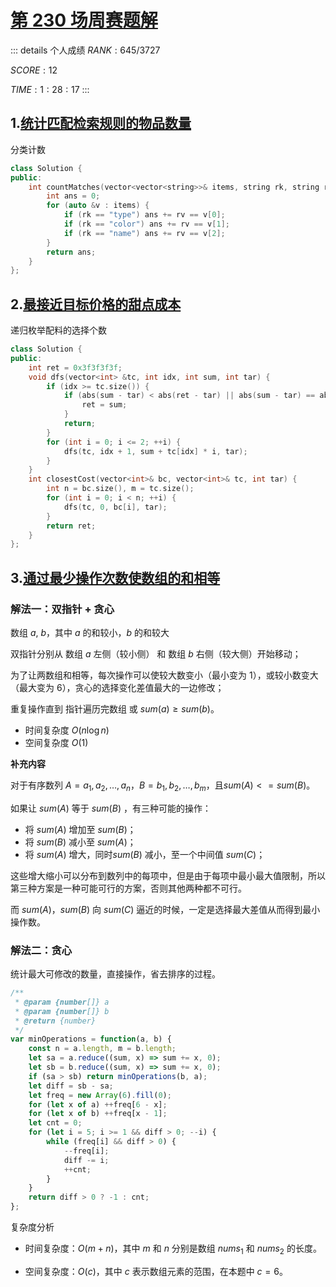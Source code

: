 # [第 230 场周赛题解](https://leetcode-cn.com/contest/weekly-contest-230/)

::: details 个人成绩
$RANK: 645 / 3727$

$SCORE: 12$

$TIME: 1:28:17$
:::

## 1.[统计匹配检索规则的物品数量](https://leetcode-cn.com/problems/merge-strings-alternately/)

分类计数

```cpp
class Solution {
public:
    int countMatches(vector<vector<string>>& items, string rk, string rv) {
        int ans = 0;
        for (auto &v : items) {
            if (rk == "type") ans += rv == v[0];
            if (rk == "color") ans += rv == v[1];
            if (rk == "name") ans += rv == v[2];
        }
        return ans;
    }
};
```

## 2.[最接近目标价格的甜点成本](https://leetcode-cn.com/problems/closest-dessert-cost/)

递归枚举配料的选择个数

```cpp
class Solution {
public:
    int ret = 0x3f3f3f3f;
    void dfs(vector<int> &tc, int idx, int sum, int tar) {
        if (idx >= tc.size()) {
            if (abs(sum - tar) < abs(ret - tar) || abs(sum - tar) == abs(ret - tar) && sum < ret) {
                ret = sum;
            }
            return;
        }
        for (int i = 0; i <= 2; ++i) {
            dfs(tc, idx + 1, sum + tc[idx] * i, tar);
        }
    }
    int closestCost(vector<int>& bc, vector<int>& tc, int tar) {
        int n = bc.size(), m = tc.size();
        for (int i = 0; i < n; ++i) {
            dfs(tc, 0, bc[i], tar);
        }
        return ret;
    }
};
```

## 3.[通过最少操作次数使数组的和相等](https://leetcode-cn.com/problems/equal-sum-arrays-with-minimum-number-of-operations/)

### 解法一：双指针 + 贪心

数组 $a$, $b$，其中 $a$ 的和较小，$b$ 的和较大

双指针分别从 数组 $a$ 左侧（较小侧） 和 数组 $b$ 右侧（较大侧）开始移动；

为了让两数组和相等，每次操作可以使较大数变小（最小变为 $1$），或较小数变大（最大变为 $6$），贪心的选择变化差值最大的一边修改；

重复操作直到 指针遍历完数组 或 $sum(a)≥sum(b)$。

<CodeSwitcher :languages="{cpp:'C++',js:'JavaScript'}">
<template v-slot:cpp>

```cpp
class Solution {
public:
    int minOperations(vector<int>& a, vector<int>& b) {
        sort(a.begin(), a.end());
        sort(b.begin(), b.end());
        int sa = accumulate(a.begin(), a.end(), 0);
        int sb = accumulate(b.begin(), b.end(), 0);
        if (sa > sb) return minOperations(b, a);
        int i = 0, j = b.size() - 1;
        int cnt = 0;
        while (i < a.size() && 0 <= j && sa < sb) {
            if (6 - a[i] > b[j] - 1) { // 选择变化差值最大的一边
                sa += 6 - a[i++];
            } else sb -= b[j--] - 1;
            ++cnt;
        }
        while (i < a.size() && sa < sb) {
            sa += 6 - a[i++];
            ++cnt;
        }
        while (0 <= j && sa < sb) {
            sb -= b[j--] - 1;
            ++cnt;
        }
        return sa >= sb ? cnt : -1;
    }
};
```
</template>
<template v-slot:js>

```js
/**
 * @param {number[]} a
 * @param {number[]} b
 * @return {number}
 */
var minOperations = function(a, b) {
    const n = a.length, m = b.length;
    a.sort((x, y) => x - y);
    b.sort((x, y) => x - y);
    let sa = a.reduce((sum, x) => sum += x, 0);
    let sb = b.reduce((sum, x) => sum += x, 0);
    if (sa > sb) return minOperations(b, a);
    let i = 0, j = b.length - 1;
    let cnt = 0;
    while (i < n && j >= 0 && sa < sb) {
        if (6 - a[i] > b[j] - 1) {
            sa += 6 - a[i++];
        } else {
            sb -= b[j--] - 1;
        }
        ++cnt;
    }
    while (i < n && sa < sb) {
        sa += 6 - a[i++];
        ++cnt;
    }
    while (j >= 0 && sa < sb) {
        sb -= b[j--] - 1;
        ++cnt;
    }
    return sa >= sb ? cnt : -1;
};
```
</template>
</CodeSwitcher>

- 时间复杂度 $O(n\log n)$
- 空间复杂度 $O(1)$

**补充内容**

对于有序数列 $A = a_1, a_2, \dots, a_n$，$B=b_1,b_2,\dots,b_m$，且$sum(A) <= sum(B)$。

如果让 $sum(A)$ 等于 $sum(B)$ ，有三种可能的操作：

- 将 $sum(A)$ 增加至 $sum(B)$；
- 将 $sum(B)$ 减小至 $sum(A)$；
- 将 $sum(A)$  增大，同时$sum(B)$ 减小，至一个中间值 $sum(C)$；

这些增大缩小可以分布到数列中的每项中，但是由于每项中最小最大值限制，所以第三种方案是一种可能可行的方案，否则其他两种都不可行。

而 $sum(A)，sum(B)$ 向 $sum(C)$ 逼近的时候，一定是选择最大差值从而得到最小操作数。

### 解法二：贪心

统计最大可修改的数量，直接操作，省去排序的过程。

```js
/**
 * @param {number[]} a
 * @param {number[]} b
 * @return {number}
 */
var minOperations = function(a, b) {
    const n = a.length, m = b.length;
    let sa = a.reduce((sum, x) => sum += x, 0);
    let sb = b.reduce((sum, x) => sum += x, 0);
    if (sa > sb) return minOperations(b, a);
    let diff = sb - sa;
    let freq = new Array(6).fill(0);
    for (let x of a) ++freq[6 - x];
    for (let x of b) ++freq[x - 1];
    let cnt = 0;
    for (let i = 5; i >= 1 && diff > 0; --i) {
        while (freq[i] && diff > 0) {
            --freq[i];
            diff -= i;
            ++cnt;
        }
    }
    return diff > 0 ? -1 : cnt;
};
```

复杂度分析

- 时间复杂度：$O(m+n)$，其中 $m$ 和 $n$ 分别是数组 $\textit{nums}_1$​	和 $\textit{nums}_2$ 的长度。

- 空间复杂度：$O(c)$，其中 $c$ 表示数组元素的范围，在本题中 $c=6$。